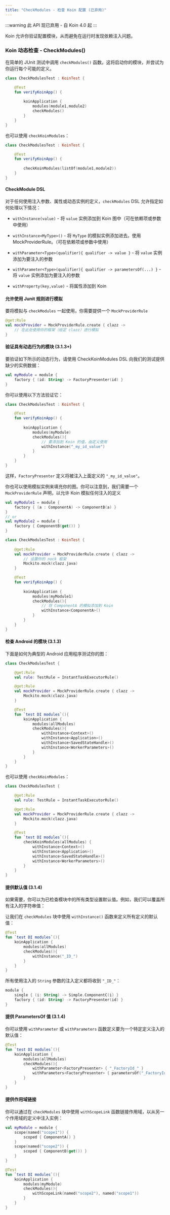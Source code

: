 ```yaml
---
title: "CheckModules - 检查 Koin 配置 (已弃用)"
---
```

:::warning
此 API 现已弃用 - 自 Koin 4.0 起
:::

Koin 允许你验证配置模块，从而避免在运行时发现依赖注入问题。

### Koin 动态检查 - CheckModules()

在简单的 JUnit 测试中调用 `checkModules()` 函数。这将启动你的模块，并尝试为你运行每个可能的定义。

```kotlin
class CheckModulesTest : KoinTest {

    @Test
    fun verifyKoinApp() {
        
        koinApplication {
            modules(module1,module2)
            checkModules()
        }
    }
}
```

也可以使用 `checkKoinModules`：

```kotlin
class CheckModulesTest : KoinTest {

    @Test
    fun verifyKoinApp() {
        
        checkKoinModules(listOf(module1,module2))
    }
}
```

#### CheckModule DSL

对于任何使用注入参数、属性或动态实例的定义，`checkModules` DSL 允许指定如何处理以下情况：

* `withInstance(value)` - 将 `value` 实例添加到 Koin 图中（可在依赖项或参数中使用）

* `withInstance<MyType>()` - 将 `MyType` 的模拟实例添加进去。使用 MockProviderRule。（可在依赖项或参数中使用）

* `withParameter<Type>(qualifier){ qualifier -> value }` - 将 `value` 实例添加为要注入的参数

* `withParameter<Type>(qualifier){ qualifier -> parametersOf(...) }` - 将 `value` 实例添加为要注入的参数

* `withProperty(key,value)` - 将属性添加到 Koin

#### 允许使用 Junit 规则进行模拟

要将模拟与 `checkModules` 一起使用，你需要提供一个 `MockProviderRule`

```kotlin
@get:Rule
val mockProvider = MockProviderRule.create { clazz ->
    // 在此处使用你的框架（给定 clazz）进行模拟
}
```

#### 验证具有动态行为的模块 (3.1.3+)

要验证如下所示的动态行为，请使用 CheckKoinModules DSL 向我们的测试提供缺少的实例数据：

```kotlin
val myModule = module {
    factory { (id: String) -> FactoryPresenter(id) }
}
```

你可以使用以下方法验证它：

```kotlin
class CheckModulesTest : KoinTest {

    @Test
    fun verifyKoinApp() {
        
        koinApplication {
            modules(myModule)
            checkModules(){
                // 要添加到 Koin 的值，由定义使用
                withInstance("_my_id_value")
            }
        }
    }
}
```

这样，`FactoryPresenter` 定义将被注入上面定义的 `"_my_id_value"`。

你也可以使用模拟实例来填充你的图。你可以注意到，我们需要一个 `MockProviderRule` 声明，以允许 Koin 模拟任何注入的定义

```kotlin
val myModule1 = module {
    factory { (a : ComponentA) -> ComponentB(a) }
}
// or
val myModule2 = module {
    factory { ComponentB(get()) }
}
```

```kotlin
class CheckModulesTest : KoinTest {
    
    @get:Rule
    val mockProvider = MockProviderRule.create { clazz ->
        // 设置你的 nock 框架
        Mockito.mock(clazz.java)
    }

    @Test
    fun verifyKoinApp() {
        
        koinApplication {
            modules(myModule1)
            checkModules(){
                // 将 ComponentA 的模拟添加到 Koin
                withInstance<ComponentA>()
            }
        }
    }
}
```

#### 检查 Android 的模块 (3.1.3)

下面是如何为典型的 Android 应用程序测试你的图：

```kotlin
class CheckModulesTest {

    @get:Rule
    val rule: TestRule = InstantTaskExecutorRule()

    @get:Rule
    val mockProvider = MockProviderRule.create { clazz ->
        Mockito.mock(clazz.java)
    }

    @Test
    fun `test DI modules`(){
        koinApplication {
            modules(allModules)
            checkModules(){
                withInstance<Context>()
                withInstance<Application>()
                withInstance<SavedStateHandle>()
                withInstance<WorkerParameters>()
            }
        }
    }
}
```

也可以使用 `checkKoinModules`：

```kotlin
class CheckModulesTest {

    @get:Rule
    val rule: TestRule = InstantTaskExecutorRule()

    @get:Rule
    val mockProvider = MockProviderRule.create { clazz ->
        Mockito.mock(clazz.java)
    }

    @Test
    fun `test DI modules`(){
        checkKoinModules(allModules) {
            withInstance<Context>()
            withInstance<Application>()
            withInstance<SavedStateHandle>()
            withInstance<WorkerParameters>()
        }
    }
}
```

#### 提供默认值 (3.1.4)

如果需要，你可以为已检查模块中的所有类型设置默认值。例如，我们可以覆盖所有注入的字符串值：

让我们在 `checkModules` 块中使用 `withInstance()` 函数来定义所有定义的默认值：

```kotlin
@Test
fun `test DI modules`(){
    koinApplication {
        modules(allModules)
        checkModules(){
            withInstance("_ID_")
        }
    }
}
```

所有使用注入的 `String` 参数的注入定义都将收到 `"_ID_"`：

```kotlin
module {
    single { (i: String) -> Simple.ComponentC(i) }
    factory { (id: String) -> FactoryPresenter(id) }
}
```

#### 提供 ParametersOf 值 (3.1.4)

你可以使用 `withParameter` 或 `withParameters` 函数定义要为一个特定定义注入的默认值：

```kotlin
@Test
fun `test DI modules`(){
    koinApplication {
        modules(allModules)
        checkModules(){
            withParameter<FactoryPresenter> { "_FactoryId_" }
            withParameters<FactoryPresenter> { parametersOf("_FactoryId_",...) }
        }
    }
}
```

#### 提供作用域链接

你可以通过在 `checkModules` 块中使用 `withScopeLink` 函数链接作用域，以从另一个作用域的定义中注入实例：

```kotlin
val myModule = module {
    scope(named("scope1")) {
        scoped { ComponentA() }
    }
    scope(named("scope2")) {
        scoped { ComponentB(get()) }
    }
}
```

```kotlin
@Test
fun `test DI modules`(){
    koinApplication {
        modules(myModule)
        checkModules(){
            withScopeLink(named("scope2"), named("scope1"))
        }
    }
}
```